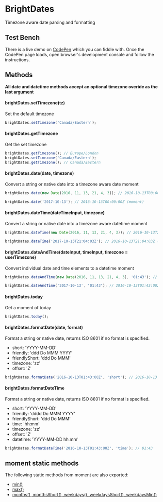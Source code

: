 # BrightDates 

Timezone aware date parsing and formatting 

## Test Bench
There is a live demo on [CodePen](https://codepen.io/ersel/project/editor/DWnMWW) which you can fiddle with. Once the CodePen page loads, open browser's development console and follow the instructions.

## Methods

**All date and datetime methods accept an optional timezone overide as the last argument**

#### brightDates.setTimezone(tz)

Set the default timezone

```js
brightDates.setTimezone('Canada/Eastern');
```

#### brightDates.getTimezone

Get the set timezone

```js
brightDates.getTimezone(); // Europe/London
brightDates.setTimezone('Canada/Eastern');
brightDates.getTimezone(); // Canada/Eastern
```

#### brightDates.date(date, timezone)

Convert a string or native date into a timezone aware date moment

```js
brightDates.date(new Date(2016, 11, 13, 21, 4, 3)); // 2016-10-13T00:00:00Z (moment)

brightDates.date('2017-10-13'); // 2016-10-13T00:00:00Z (moment)
```

#### brightDates.dateTime(dateTimeInput, timezone)

Convert a string or native date into a timezone aware datetime moment

```js
brightDates.dateTime(new Date(2016, 11, 13, 21, 4, 3)); // 2016-10-13T21:04:03Z (moment)

brightDates.dateTime('2017-10-13T21:04:03Z'); // 2016-10-13T21:04:03Z (moment)
```

#### brightDates.dateAndTime(dateInput, timeInput, timezone = userTimezone)

Convert individual date and time elements to a datetime moment

```js
brightDates.dateAndTime(new Date(2016, 11, 13, 21, 4, 3), '01:43'); // 2016-10-13T01:43:00Z (moment)

brightDates.dateAndTime('2017-10-13', '01:43'); // 2016-10-13T01:43:00Z (moment)
```

#### brightDates.today

Get a moment of today

```js
brightDates.today();
```

#### brightDates.formatDate(date, format)

Format a string or native date, returns ISO 8601 if no format is specified.

- short: 'YYYY-MM-DD'
- friendly: 'ddd Do MMM YYYY'
- friendlyShort: 'ddd Do MMM'
- timezone: 'zz'
- offset: 'Z'

```js
brightDates.formatDate('2016-10-13T01:43:00Z', 'short'); // 2016-10-13
```

#### brightDates.formatDateTime

Format a string or native date, returns ISO 8601 if no format is specified.

- short: 'YYYY-MM-DD'
- friendly: 'dddd Do MMM YYYY'
- friendlyShort: 'ddd Do MMM'
- time: 'hh:mm'
- timezone: 'zz'
- offset: 'Z'
- datetime: 'YYYY-MM-DD hh:mm'

```js
brightDates.formatDateTime('2016-10-13T01:43:00Z', 'time'); // 01:43
```

## moment static methods

The following static methods from moment are also exported:

- [min()](https://momentjs.com/docs/#/get-set/min/)
- [max()](https://momentjs.com/docs/#/get-set/max/)
- [months(), monthsShort(), weekdays(), weekdaysShort(), weekdaysMin()](https://momentjs.com/docs/#/i18n/listing-months-weekdays/)
